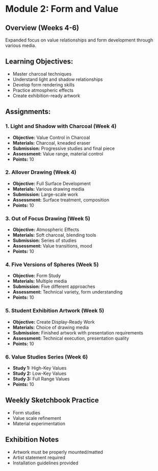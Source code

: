 # Module 2: Form and Value

## Overview (Weeks 4-6)
Expanded focus on value relationships and form development through various media.

## Learning Objectives:
- Master charcoal techniques
- Understand light and shadow relationships
- Develop form rendering skills
- Practice atmospheric effects
- Create exhibition-ready artwork

## Assignments:

### 1. Light and Shadow with Charcoal (Week 4)
- **Objective:** Value Control in Charcoal
- **Materials:** Charcoal, kneaded eraser
- **Submission:** Progressive studies and final piece
- **Assessment:** Value range, material control
- **Points:** 10

### 2. Allover Drawing (Week 4)
- **Objective:** Full Surface Development
- **Materials:** Various drawing media
- **Submission:** Large-scale work
- **Assessment:** Surface treatment, composition
- **Points:** 10

### 3. Out of Focus Drawing (Week 5)
- **Objective:** Atmospheric Effects
- **Materials:** Soft charcoal, blending tools
- **Submission:** Series of studies
- **Assessment:** Value transitions, mood
- **Points:** 10

### 4. Five Versions of Spheres (Week 5)
- **Objective:** Form Study
- **Materials:** Multiple media
- **Submission:** Five different approaches
- **Assessment:** Technical variety, form understanding
- **Points:** 10

### 5. Student Exhibition Artwork (Week 5)
- **Objective:** Create Display-Ready Work
- **Materials:** Choice of drawing media
- **Submission:** Finished artwork with presentation requirements
- **Assessment:** Technical execution, presentation quality
- **Points:** 10

### 6. Value Studies Series (Week 6)
- **Study 1:** High-Key Values
- **Study 2:** Low-Key Values
- **Study 3:** Full Range Values
- **Points:** 10

## Weekly Sketchbook Practice
- Form studies
- Value scale refinement
- Material experimentation

## Exhibition Notes
- Artwork must be properly mounted/matted
- Artist statement required
- Installation guidelines provided